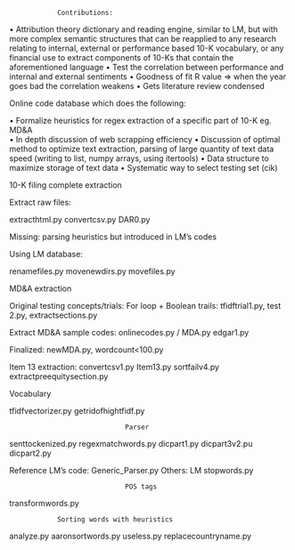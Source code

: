 				Contributions: 

•	Attribution theory dictionary and reading engine, similar to LM, but with more complex semantic structures that can be reapplied to any research relating to internal, external or performance based 10-K vocabulary, or any financial use to extract components of 10-Ks that contain the aforementioned language
•	Test the correlation between performance and internal and external sentiments 
•	Goodness of fit R value => when the year goes bad the correlation weakens
•	Gets literature review condensed 



Online code database which does the following: 

•	Formalize heuristics for regex extraction of a specific part of 10-K eg. MD&A  
•	In depth discussion of web scrapping efficiency 
•	Discussion of optimal method to optimize text extraction, parsing of large quantity of text data speed (writing to list, numpy arrays, using itertools) 
•	Data structure to maximize storage of text data 
•	Systematic way to select testing set (cik)  


10-K filing complete extraction

Extract raw files: 

extracthtml.py
convertcsv.py
DAR0.py

Missing: parsing heuristics but introduced in LM’s codes

Using LM database:

renamefiles.py
movenewdirs.py
movefiles.py


  MD&A extraction

Original testing concepts/trials: 
For loop + Boolean trails: tfidftrial1.py, test 2.py, extractsections.py

Extract MD&A sample codes: 
onlinecodes.py / MDA.py
edgar1.py



Finalized:
newMDA.py, wordcount<100.py

Item 13 extraction: 
convertcsv1.py
Item13.py
sortfailv4.py
extractpreequitysection.py


Vocabulary 

tfidfvectorizer.py
getridofhightfidf.py


				                 Parser 

senttockenized.py
regexmatchwords.py
dicpart1.py
dicpart3v2.pu
dicpart2.py

Reference LM’s code: Generic_Parser.py
Others: LM stopwords.py


		 		                 POS tags


transformwords.py


				Sorting words with heuristics 

analyze.py 
aaronsortwords.py
useless.py 
replacecountryname.py
